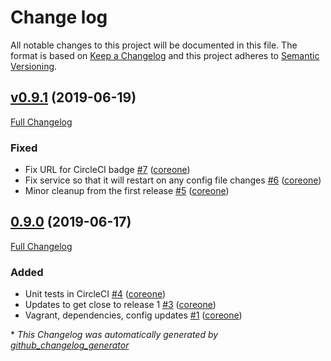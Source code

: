 # Change log

All notable changes to this project will be documented in this file. The format is based on [Keep a Changelog](http://keepachangelog.com/en/1.0.0/) and this project adheres to [Semantic Versioning](http://semver.org).

## [v0.9.1](https://github.com/broadinstitute/puppet-qualys_agent/tree/v0.9.1) (2019-06-19)

[Full Changelog](https://github.com/broadinstitute/puppet-qualys_agent/compare/0.9.0...v0.9.1)

### Fixed

- Fix URL for CircleCI badge [\#7](https://github.com/broadinstitute/puppet-qualys_agent/pull/7) ([coreone](https://github.com/coreone))
- Fix service so that it will restart on any config file changes [\#6](https://github.com/broadinstitute/puppet-qualys_agent/pull/6) ([coreone](https://github.com/coreone))
- Minor cleanup from the first release [\#5](https://github.com/broadinstitute/puppet-qualys_agent/pull/5) ([coreone](https://github.com/coreone))

## [0.9.0](https://github.com/broadinstitute/puppet-qualys_agent/tree/0.9.0) (2019-06-17)

[Full Changelog](https://github.com/broadinstitute/puppet-qualys_agent/compare/26e8779acdf2e053a51423da03a2c73a90c23309...0.9.0)

### Added

- Unit tests in CircleCI [\#4](https://github.com/broadinstitute/puppet-qualys_agent/pull/4) ([coreone](https://github.com/coreone))
- Updates to get close to release 1 [\#3](https://github.com/broadinstitute/puppet-qualys_agent/pull/3) ([coreone](https://github.com/coreone))
- Vagrant, dependencies, config updates [\#1](https://github.com/broadinstitute/puppet-qualys_agent/pull/1) ([coreone](https://github.com/coreone))



\* *This Changelog was automatically generated by [github_changelog_generator](https://github.com/skywinder/Github-Changelog-Generator)*

